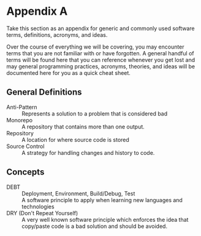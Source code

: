 # Appendix A

Take this section as an appendix for generic and commonly used software terms, definitions, acronyms, and ideas.

Over the course of everything we will be covering, you may encounter terms that you are not familiar with or have
forgotten. A general handful of terms will be found here that you can reference whenever you get lost and may general
programming practices, acronyms, theories, and ideas will be documented here for you as a quick cheat sheet.

## General Definitions

<dl>
  <dt>Anti-Pattern</dt>
  <dd>Represents a solution to a problem that is considered bad</dd>
  <dt>Monorepo</dt>
  <dd>A repository that contains more than one output.</dd>
  <dt>Repository</dt>
  <dd>A location for where source code is stored</dd>
  <dt>Source Control</dt>
  <dd>A strategy for handling changes and history to code.</dd>
</dl>

## Concepts

<dl>
  <dt>DEBT</dt>
  <dd>Deployment, Environment, Build/Debug, Test</dd>
  <dd>A software principle to apply when learning new languages and technologies</dd>
  <dt>DRY (Don't Repeat Yourself)</dt>
  <dd>A very well known software principle which enforces the idea that copy/paste code is a bad solution and should be avoided.</dd>
</dl>
